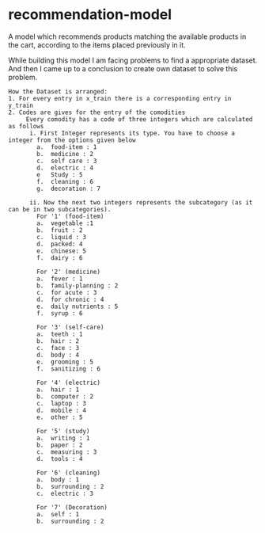 # recommendation-model

A model which recommends products matching the available products in the cart, according to the items placed previously in it.

While building this model I am facing problems to find a appropriate dataset. And then I came up to a conclusion to create own dataset to solve this problem.

```
How the Dataset is arranged:
1. For every entry in x_train there is a corresponding entry in y_train
2. Codes are gives for the entry of the comodities
     Every comodity has a code of three integers which are calculated as follows
      i. First Integer represents its type. You have to choose a integer from the options given below
        a.  food-item : 1
        b.  medicine : 2
        c.  self care : 3
        d.  electric : 4
        e   Study : 5
        f.  cleaning : 6
        g.  decoration : 7
        
      ii. Now the next two integers represents the subcategory (as it can be in two subcategories).
        For '1' (food-item)
        a.  vegetable :1
        b.  fruit : 2
        c.  liquid : 3
        d.  packed: 4
        e.  chinese: 5
        f.  dairy : 6
        
        For '2' (medicine)
        a.  fever : 1
        b.  family-planning : 2
        c.  for acute : 3
        d.  for chronic : 4
        e.  daily nutrients : 5
        f.  syrup : 6
        
        For '3' (self-care)
        a.  teeth : 1
        b.  hair : 2
        c.  face : 3
        d.  body : 4
        e.  grooming : 5
        f.  sanitizing : 6
        
        For '4' (electric)
        a.  hair : 1
        b.  computer : 2
        c.  laptop : 3
        d.  mobile : 4
        e.  other : 5
     
        For '5' (study)
        a.  writing : 1
        b.  paper : 2
        c.  measuring : 3
        d.  tools : 4
        
        For '6' (cleaning)
        a.  body : 1
        b.  surrounding : 2
        c.  electric : 3
        
        For '7' (Decoration)
        a.  self : 1
        b.  surrounding : 2
        
  ```
